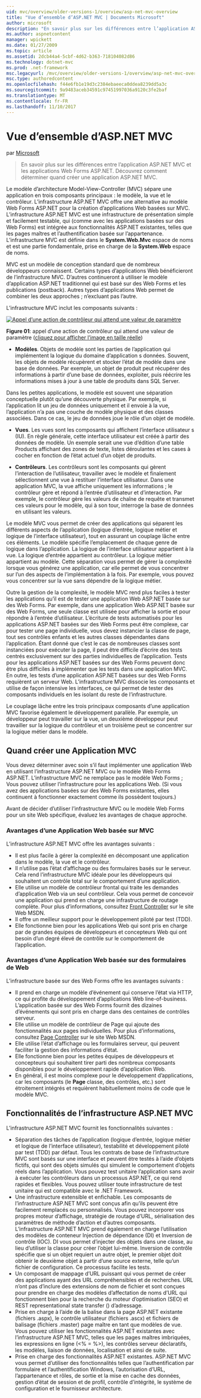 ```yaml
---
uid: mvc/overview/older-versions-1/overview/asp-net-mvc-overview
title: "Vue d’ensemble d’ASP.NET MVC | Documents Microsoft"
author: microsoft
description: "En savoir plus sur les différences entre l’application ASP.NET MVC et les applications Web Forms ASP.NET. Découvrez comment déterminer quand créer une application ASP.NET MVC."
ms.author: aspnetcontent
manager: wpickett
ms.date: 01/27/2009
ms.topic: article
ms.assetid: 2dcb44a4-5cbf-4d62-b363-718104082d86
ms.technology: dotnet-mvc
ms.prod: .net-framework
msc.legacyurl: /mvc/overview/older-versions-1/overview/asp-net-mvc-overview
msc.type: authoredcontent
ms.openlocfilehash: f44e6fb1e19d3c2384ebaeeca0ddea8239dd5a3c
ms.sourcegitcommit: 9a9483aceb34591c97451997036a9120c3fe2baf
ms.translationtype: MT
ms.contentlocale: fr-FR
ms.lasthandoff: 11/10/2017
---
```

<a name="aspnet-mvc-overview"></a>Vue d’ensemble d’ASP.NET MVC
====================
par [Microsoft](https://github.com/microsoft)

> En savoir plus sur les différences entre l’application ASP.NET MVC et les applications Web Forms ASP.NET. Découvrez comment déterminer quand créer une application ASP.NET MVC.


Le modèle d’architecture Model-View-Controller (MVC) sépare une application en trois composants principaux : le modèle, la vue et le contrôleur. L’infrastructure ASP.NET MVC offre une alternative au modèle Web Forms ASP.NET pour la création d’applications Web basées sur MVC. L’infrastructure ASP.NET MVC est une infrastructure de présentation simple et facilement testable, qui (comme avec les applications basées sur des Web Forms) est intégrée aux fonctionnalités ASP.NET existantes, telles que les pages maîtres et l’authentification basée sur l’appartenance. L’infrastructure MVC est définie dans le **System.Web.Mvc** espace de noms et est une partie fondamentale, prise en charge de la **System.Web** espace de noms.   
  
MVC est un modèle de conception standard que de nombreux développeurs connaissent. Certains types d’applications Web bénéficieront de l’infrastructure MVC. D’autres continueront à utiliser le modèle d’application ASP.NET traditionnel qui est basé sur des Web Forms et les publications (postback). Autres types d’applications Web permet de combiner les deux approches ; n’excluant pas l’autre.   
  
L’infrastructure MVC inclut les composants suivants :


[![Appel d’une action de contrôleur qui attend une valeur de paramètre](asp-net-mvc-overview/_static/image1.jpg)](asp-net-mvc-overview/_static/image1.png)

**Figure 01**: appel d’une action de contrôleur qui attend une valeur de paramètre ([cliquez pour afficher l’image en taille réelle](asp-net-mvc-overview/_static/image2.png))


- **Modèles**. Objets de modèle sont les parties de l’application qui implémentent la logique du domaine d’application s données. Souvent, les objets de modèle récupèrent et stocker l’état de modèle dans une base de données. Par exemple, un objet de produit peut récupérer des informations à partir d’une base de données, exploiter, puis réécrire les informations mises à jour à une table de produits dans SQL Server.

Dans les petites applications, le modèle est souvent une séparation conceptuelle plutôt qu’une découverte physique. Par exemple, si l’application lit un jeu de données uniquement et il envoie à la vue, l’application n’a pas une couche de modèle physique et des classes associées. Dans ce cas, le jeu de données joue le rôle d’un objet de modèle.

- **Vues**. Les vues sont les composants qui affichent l’interface utilisateur s (IU). En règle générale, cette interface utilisateur est créée à partir des données de modèle. Un exemple serait une vue d’édition d’une table Products affichant des zones de texte, listes déroulantes et les cases à cocher en fonction de l’état actuel d’un objet de produits.

- **Contrôleurs**. Les contrôleurs sont les composants qui gèrent l’interaction de l’utilisateur, travailler avec le modèle et finalement sélectionnent une vue à restituer l’interface utilisateur. Dans une application MVC, la vue affiche uniquement les informations ; le contrôleur gère et répond à l’entrée d’utilisateur et d’interaction. Par exemple, le contrôleur gère les valeurs de chaîne de requête et transmet ces valeurs pour le modèle, qui à son tour, interroge la base de données en utilisant les valeurs.

Le modèle MVC vous permet de créer des applications qui séparent les différents aspects de l’application (logique d’entrée, logique métier et logique de l’interface utilisateur), tout en assurant un couplage lâche entre ces éléments. Le modèle spécifie l’emplacement de chaque genre de logique dans l’application. La logique de l’interface utilisateur appartient à la vue. La logique d’entrée appartient au contrôleur. La logique métier appartient au modèle. Cette séparation vous permet de gérer la complexité lorsque vous générez une application, car elle permet de vous concentrer sur l’un des aspects de l’implémentation à la fois. Par exemple, vous pouvez vous concentrer sur la vue sans dépendre de la logique métier.   
  
Outre la gestion de la complexité, le modèle MVC rend plus faciles à tester les applications qu’il est de tester une application Web ASP.NET basée sur des Web Forms. Par exemple, dans une application Web ASP.NET basée sur des Web Forms, une seule classe est utilisée pour afficher la sortie et pour répondre à l’entrée d’utilisateur. L’écriture de tests automatisés pour les applications ASP.NET basées sur des Web Forms peut être complexe, car pour tester une page individuelle, vous devez instancier la classe de page, tout ses contrôles enfants et les autres classes dépendantes dans l’application. Étant donné que c’est le cas de nombreuses classes sont instanciées pour exécuter la page, il peut être difficile d’écrire des tests centrés exclusivement sur des parties individuelles de l’application. Tests pour les applications ASP.NET basées sur des Web Forms peuvent donc être plus difficiles à implémenter que les tests dans une application MVC. En outre, les tests d’une application ASP.NET basées sur des Web Forms requièrent un serveur Web. L’infrastructure MVC dissocie les composants et utilise de façon intensive les interfaces, ce qui permet de tester des composants individuels en les isolant du reste de l’infrastructure.   
  
Le couplage lâche entre les trois principaux composants d’une application MVC favorise également le développement parallèle. Par exemple, un développeur peut travailler sur la vue, un deuxième développeur peut travailler sur la logique du contrôleur et un troisième peut se concentrer sur la logique métier dans le modèle.

## <a name="deciding-when-to-create-an-mvc-application"></a>Quand créer une Application MVC

Vous devez déterminer avec soin s’il faut implémenter une application Web en utilisant l’infrastructure ASP.NET MVC ou le modèle Web Forms ASP.NET. L’infrastructure MVC ne remplace pas le modèle Web Forms ; Vous pouvez utiliser l’infrastructure pour les applications Web. (Si vous avez des applications basées sur des Web Forms existantes, elles continuent à fonctionner exactement comme ils possèdent toujours.)   
  
Avant de décider d’utiliser l’infrastructure MVC ou le modèle Web Forms pour un site Web spécifique, évaluez les avantages de chaque approche.

### <a name="advantages-of-an-mvc-based-web-application"></a>Avantages d’une Application Web basée sur MVC

L’infrastructure ASP.NET MVC offre les avantages suivants :

- Il est plus facile à gérer la complexité en décomposant une application dans le modèle, la vue et le contrôleur.
- Il n’utilise pas l’état d’affichage ou des formulaires basés sur le serveur. Cela rend l’infrastructure MVC idéale pour les développeurs qui souhaitent un contrôle total sur le comportement d’une application.
- Elle utilise un modèle de contrôleur frontal qui traite les demandes d’application Web via un seul contrôleur. Cela vous permet de concevoir une application qui prend en charge une infrastructure de routage complète. Pour plus d’informations, consultez [Front Controller](https://go.microsoft.com/fwlink/?LinkId=106357 "Front Controller") sur le site Web MSDN.
- Il offre un meilleur support pour le développement piloté par test (TDD).
- Elle fonctionne bien pour les applications Web qui sont pris en charge par de grandes équipes de développeurs et concepteurs Web qui ont besoin d’un degré élevé de contrôle sur le comportement de l’application.

### <a name="advantages-of-a-web-forms-based-web-application"></a>Avantages d’une Application Web basée sur des formulaires de Web

L’infrastructure basée sur des Web Forms offre les avantages suivants :

- Il prend en charge un modèle d’événement qui conserve l’état via HTTP, ce qui profite du développement d’applications Web line-of-business. L’application basée sur des Web Forms fournit des dizaines d’événements qui sont pris en charge dans des centaines de contrôles serveur.
- Elle utilise un modèle de contrôleur de Page qui ajoute des fonctionnalités aux pages individuelles. Pour plus d’informations, consultez [Page Controller](https://go.microsoft.com/fwlink/?LinkId=106359 "Page Controller") sur le site Web MSDN.
- Elle utilise l’état d’affichage ou les formulaires serveur, qui peuvent faciliter la gestion des informations d’état.
- Elle fonctionne bien pour les petites équipes de développeurs et concepteurs qui souhaitent tirer parti des nombreux composants disponibles pour le développement rapide d’application Web.
- En général, il est moins complexe pour le développement d’applications, car les composants (le **Page** classe, des contrôles, etc.) sont étroitement intégrés et requièrent habituellement moins de code que le modèle MVC.

## <a name="features-of-the-aspnet-mvc-framework"></a>Fonctionnalités de l’infrastructure ASP.NET MVC

L’infrastructure ASP.NET MVC fournit les fonctionnalités suivantes :

- Séparation des tâches de l’application (logique d’entrée, logique métier et logique de l’interface utilisateur), testabilité et développement piloté par test (TDD) par défaut. Tous les contrats de base de l’infrastructure MVC sont basés sur une interface et peuvent être testés à l’aide d’objets fictifs, qui sont des objets simulés qui simulent le comportement d’objets réels dans l’application. Vous pouvez test unitaire l’application sans avoir à exécuter les contrôleurs dans un processus ASP.NET, ce qui rend rapides et flexibles. Vous pouvez utiliser toute infrastructure de test unitaire qui est compatible avec le .NET Framework.
- Une infrastructure extensible et enfichable. Les composants de l’infrastructure ASP.NET MVC sont conçus afin qu’ils peuvent être facilement remplacés ou personnalisés. Vous pouvez incorporer vos propres moteur d’affichage, stratégie de routage d’URL, sérialisation des paramètres de méthode d’action et d’autres composants. L’infrastructure ASP.NET MVC prend également en charge l’utilisation des modèles de conteneur Injection de dépendance (DI) et Inversion de contrôle (IOC). DI vous permet d’injecter des objets dans une classe, au lieu d’utiliser la classe pour créer l’objet lui-même. Inversion de contrôle spécifie que si un objet requiert un autre objet, le premier objet doit obtenir le deuxième objet à partir d’une source externe, telle qu’un fichier de configuration. Ce processus facilite les tests.
- Un composant de mappage d’URL puissant qui vous permet de créer des applications ayant des URL compréhensibles et de recherches. URL n’ont pas d’inclure des extensions de nom de fichier et sont conçues pour prendre en charge des modèles d’affectation de noms d’URL qui fonctionnent bien pour la recherche du moteur d’optimisation (SEO) et REST representational state transfer () d’adressage.
- Prise en charge à l’aide de la balise dans la page ASP.NET existante (fichiers .aspx), le contrôle utilisateur (fichiers .ascx) et fichiers de balisage (fichiers .master) page maître en tant que modèles de vue. Vous pouvez utiliser les fonctionnalités ASP.NET existantes avec l’infrastructure ASP.NET MVC, telles que les pages maîtres imbriquées, les expressions en ligne (&lt;% = %&gt;), les contrôles serveur déclaratifs, les modèles, liaison de données, localisation et ainsi de suite.
- Prise en charge des fonctionnalités ASP.NET existantes. ASP.NET MVC vous permet d’utiliser des fonctionnalités telles que l’authentification par formulaire et l’authentification Windows, l’autorisation d’URL, l’appartenance et rôles, de sortie et la mise en cache des données, gestion d’état de session et de profil, contrôle d’intégrité, le système de configuration et le fournisseur architecture.
